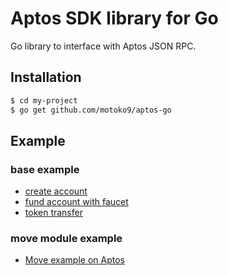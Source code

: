 # Aptos SDK library for Go

Go library to interface with Aptos JSON RPC.

## Installation
```bash
$ cd my-project
$ go get github.com/motoko9/aptos-go
```

## Example

### base example
* [create account](base-example/account_test.go)
* [fund account with faucet](base-example/faucet_test.go)
* [token transfer](base-example/transfer_test.go)

### move module example
* [Move example on Aptos](move-example/README.md)

